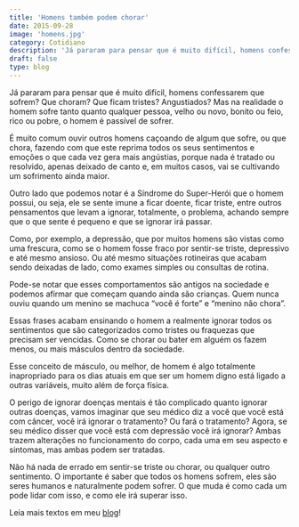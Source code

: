 ```yaml
---
title: 'Homens também podem chorar'
date: 2015-09-28
image: 'homens.jpg'
category: Cotidiano
description: 'Já pararam para pensar que é muito difícil, homens confessarem que sofrem? Que choram? Que ficam tristes? Angustiados?'
draft: false
type: blog
---
```


Já pararam para pensar que é muito difícil, homens confessarem que sofrem? Que choram? Que ficam tristes? Angustiados? Mas na realidade o homem sofre tanto quanto qualquer pessoa, velho ou novo, bonito ou feio, rico ou pobre, o homem é passível de sofrer.

É muito comum ouvir outros homens caçoando de algum que sofre, ou que chora, fazendo com que este reprima todos os seus sentimentos e emoções o que cada vez gera mais angústias, porque nada é tratado ou resolvido, apenas deixado de canto e, em muitos casos, vai se cultivando um sofrimento ainda maior.

Outro lado que podemos notar é a Síndrome do Super-Herói que o homem possui, ou seja, ele se sente imune a ficar doente, ficar triste, entre outros pensamentos que levam a ignorar, totalmente, o problema, achando sempre que o que sente é pequeno e que se ignorar irá passar.

Como, por exemplo, a depressão, que por muitos homens são vistas como uma frescura, como se o homem fosse fraco por sentir-se triste, depressivo e até mesmo ansioso. Ou até mesmo situações rotineiras que acabam sendo deixadas de lado, como exames simples ou consultas de rotina.

Pode-se notar que esses comportamentos são antigos na sociedade e podemos afirmar que começam quando ainda são crianças. Quem nunca ouviu quando um menino se machuca “você é forte” e “menino não chora”.

Essas frases acabam ensinando o homem a realmente ignorar todos os sentimentos que são categorizados como tristes ou fraquezas que precisam ser vencidas. Como se chorar ou bater em alguém os fazem menos, ou mais másculos dentro da sociedade.

Esse conceito de másculo, ou melhor, de homem é algo totalmente inapropriado para os dias atuais em que ser um homem digno está ligado a outras variáveis, muito além de força física.

O perigo de ignorar doenças mentais é tão complicado quanto ignorar outras doenças, vamos imaginar que seu médico diz a você que você está com câncer, você irá ignorar o tratamento? Ou fará o tratamento? Agora, se seu médico disser que você está com depressão você irá ignorar? Ambas trazem alterações no funcionamento do corpo, cada uma em seu aspecto e sintomas, mas ambas podem ser tratadas.

Não há nada de errado em sentir-se triste ou chorar, ou qualquer outro sentimento. O importante é saber que todos os homens sofrem, eles são seres humanos e naturalmente podem sofrer. O que muda é como cada um pode lidar com isso, e como ele irá superar isso.

Leia mais textos em meu [blog](/blog/)!
